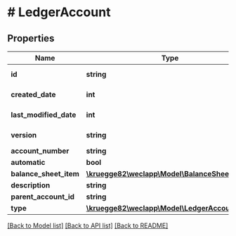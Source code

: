 # # LedgerAccount

## Properties

Name | Type | Description | Notes
------------ | ------------- | ------------- | -------------
**id** | **string** |  | [optional] [readonly]
**created_date** | **int** |  | [optional] [readonly]
**last_modified_date** | **int** |  | [optional] [readonly]
**version** | **string** |  | [optional] [readonly]
**account_number** | **string** |  | [optional]
**automatic** | **bool** |  | [optional]
**balance_sheet_item** | [**\kruegge82\weclapp\Model\BalanceSheetItem**](BalanceSheetItem.md) |  | [optional]
**description** | **string** |  | [optional]
**parent_account_id** | **string** |  | [optional]
**type** | [**\kruegge82\weclapp\Model\LedgerAccountType**](LedgerAccountType.md) |  | [optional]

[[Back to Model list]](../../README.md#models) [[Back to API list]](../../README.md#endpoints) [[Back to README]](../../README.md)
